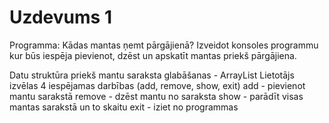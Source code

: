 # Uzdevums 1

Programma: Kādas mantas ņemt pārgājienā?
Izveidot konsoles programmu kur būs iespēja pievienot, dzēst un apskatīt mantas priekš pārgājiena.

Datu struktūra priekš mantu saraksta glabāšanas - ArrayList
Lietotājs izvēlas 4 iespējamas darbības (add, remove, show, exit)
add - pievienot mantu sarakstā
remove - dzēst mantu no saraksta
show - parādīt visas mantas sarakstā un to skaitu
exit - iziet no programmas